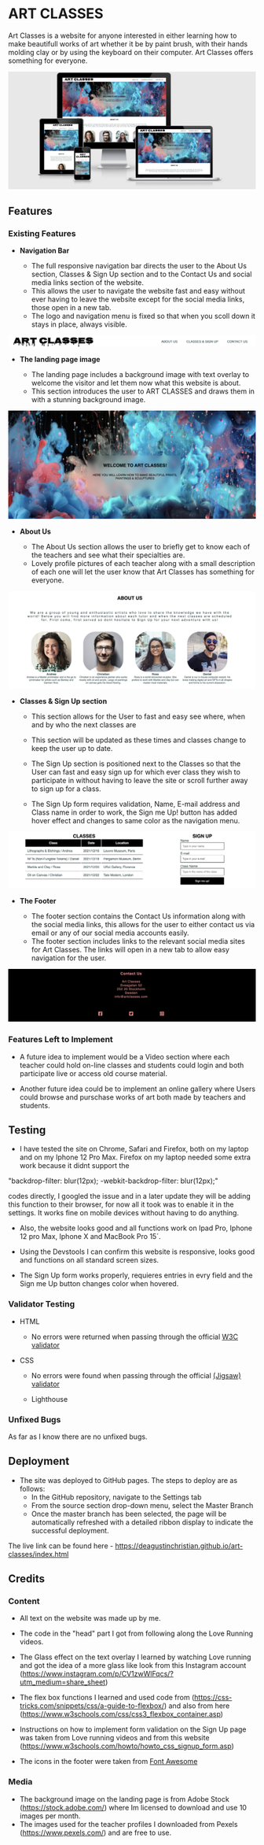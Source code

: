# ART CLASSES

Art Classes is a website for anyone interested in either learning how to make beautifull works of art whether it be by paint brush, with their hands molding clay or by using the keyboard on their computer. Art Classes offers something for everyone.

![Looking good on different devices](https://github.com/deagustinchristian/art-classes/blob/34d5febaba44d9e3ef095d46e5c612fdd4394e8a/assets/images/Responsive%20design.jpeg)

## Features 

### Existing Features

- __Navigation Bar__

  - The full responsive navigation bar directs the user to the About Us section, Classes & Sign Up section and to the Contact Us and social media links section of the website.
  - This allows the user to navigate the website fast and easy without ever having to leave the website except for the social media links, those open in a new tab.
  - The logo and navigation menu is fixed so that when you scoll down it stays in place, always visible.

![Nav Bar](https://github.com/deagustinchristian/art-classes/blob/f61a8e2c163d60a2e39bd1f44e431d63e61a1cfd/assets/images/Nav%20bar%20ART%20CLASSES.jpeg)

- __The landing page image__

  - The landing page includes a background image with text overlay to welcome the visitor and let them now what this website is about.
  - This section introduces the user to ART CLASSES and draws them in with a stunning background image.

![Landing Page](https://github.com/deagustinchristian/art-classes/blob/176f1e6faab727d74b860d1fca00d7083f8e0b0b/assets/images/Art%20classes%20landing%20page.jpeg)

- __About Us__

  - The About Us section allows the user to briefly get to know each of the teachers and see what their specialties are. 
  - Lovely profile pictures of each teacher along with a small description of each one will let the user know that Art Classes has something for everyone. 

![About Us](https://github.com/deagustinchristian/art-classes/blob/176f1e6faab727d74b860d1fca00d7083f8e0b0b/assets/images/About%20Us.jpeg)

- __Classes & Sign Up section__

  - This section allows for the User to fast and easy see where, when and by who the next classes are 
  
  - This section will be updated as these times and classes change to keep the user up to date.
  
  - The Sign Up section is positioned next to the Classes so that the User can fast and easy sign up for which ever class they wish to participate in without having to leave the site or scroll further away to sign up for a class.
  
  - The Sign Up form requires validation, Name, E-mail address and Class name in order to work, the Sign me Up! button has added hover effect and changes to same color as the navigation menu. 

![Classes & Sign Up](https://github.com/deagustinchristian/art-classes/blob/176f1e6faab727d74b860d1fca00d7083f8e0b0b/assets/images/Classes&signup.jpeg)

- __The Footer__ 

  - The footer section contains the Contact Us information along with the social media links, this allows for the user to either contact us via email or any of our social media accounts easily.
  - The footer section includes links to the relevant social media sites for Art Classes. The links will open in a new tab to allow easy navigation for the user. 


![Footer](https://github.com/deagustinchristian/art-classes/blob/103ae5eeed579cc45958d5e890edf0c0be3a1c86/assets/images/footer.jpeg)



### Features Left to Implement

- A future idea to implement would be a Video section where each teacher could hold on-line classes and students could login and both participate live or access old course material.

- Another future idea could be to implement an online gallery where Users could browse and purschase works of art both made by teachers and students.

## Testing 

- I have tested the site on Chrome, Safari and Firefox, both on my laptop and on my Iphone 12 Pro Max. Firefox on my laptop needed some extra work because it didnt support the

"backdrop-filter: blur(12px);
-webkit-backdrop-filter: blur(12px);"

codes directly, I googled the issue and in a later update they will be adding this function to their browser, for now all it took was to enable it in the settings. It works fine on mobile devices without having to do anything.

- Also, the website looks good and all functions work on Ipad Pro, Iphone 12 pro Max, Iphone X and MacBook Pro 15´.

- Using the Devstools I can confirm this website is responsive, looks good and functions on all standard screen sizes.

- The Sign Up form works properly, requieres entries in evry field and the Sign me Up button changes color when hovered.


### Validator Testing 

- HTML
  - No errors were returned when passing through the official [W3C validator](https://validator.w3.org/nu/?doc=https%3A%2F%2Fdeagustinchristian.github.io%2Fart-classes%2F)

- CSS
  - No errors were found when passing through the official [(Jigsaw) validator](https://jigsaw.w3.org/css-validator/validator?uri=https%3A%2F%2Fdeagustinchristian.github.io%2Fart-classes%2F&profile=css3svg&usermedium=all&warning=1&vextwarning=&lang=en)

  - Lighthouse

### Unfixed Bugs

As far as I know there are no unfixed bugs. 

## Deployment
 
- The site was deployed to GitHub pages. The steps to deploy are as follows: 
  - In the GitHub repository, navigate to the Settings tab 
  - From the source section drop-down menu, select the Master Branch
  - Once the master branch has been selected, the page will be automatically refreshed with a detailed ribbon display to indicate the successful deployment. 

The live link can be found here - https://deagustinchristian.github.io/art-classes/index.html 


## Credits 


### Content 

- All text on the website was made up by me.
- The code in the "head" part I got from following along the Love Running videos.
- The Glass effect on the text overlay I learned by watching Love running and got the idea of a more glass like look from this Instagram account (https://www.instagram.com/p/CV1zwWlFqcs/?utm_medium=share_sheet) 

-  The flex box functions I learned and used code from (https://css-tricks.com/snippets/css/a-guide-to-flexbox/) and also from here (https://www.w3schools.com/css/css3_flexbox_container.asp)

- Instructions on how to implement form validation on the Sign Up page was taken from Love running videos and from this website (https://www.w3schools.com/howto/howto_css_signup_form.asp)

- The icons in the footer were taken from [Font Awesome](https://fontawesome.com/)

### Media

- The background image on the landing page is from Adobe Stock (https://stock.adobe.com/) where Im licensed to download and use 10 images per month.
- The images used for the teacher profiles I downloaded from Pexels (https://www.pexels.com/) and are free to use.
